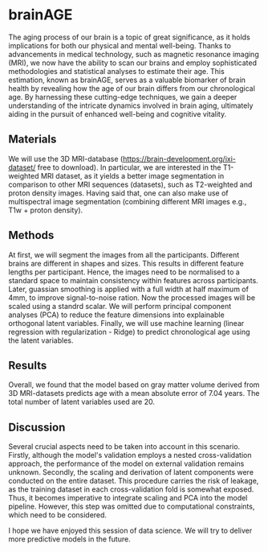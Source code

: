 # brainAGE
The aging process of our brain is a topic of great significance, as it holds implications for both our physical and mental well-being. Thanks to advancements in medical technology, such as magnetic resonance imaging (MRI), we now have the ability to scan our brains and employ sophisticated methodologies and statistical analyses to estimate their age. This estimation, known as brainAGE, serves as a valuable biomarker of brain health by revealing how the age of our brain differs from our chronological age. By harnessing these cutting-edge techniques, we gain a deeper understanding of the intricate dynamics involved in brain aging, ultimately aiding in the pursuit of enhanced well-being and cognitive vitality. 

## Materials
We will use the 3D MRI-database (https://brain-development.org/ixi-dataset/ free to download). In particular, we are interested in the T1-weighted MRI dataset, as it yields a better image segmentation in comparison to other MRI sequences (datasets), such as T2-weighted and proton density images. Having said that, one can also make use of multispectral image segmentation (combining different MRI images e.g., T1w + proton density).

## Methods
At first, we will segment the images from all the participants. Different brains are different in shapes and sizes. This results in different feature lengths per participant. Hence, the images need to be normalised to a standard space to maintain consistency within features across participants. Later, guassian smoothing is applied with a full width at half maximum of 4mm, to improve signal-to-noise ration. Now the processed images will be scaled using a standrd scalar. We will perform principal component analyses (PCA) to reduce the feature dimensions into explainable orthogonal latent variables. 
Finally, we will use machine learning (linear regression with regularization - Ridge) to predict chronological age using the latent variables.

## Results
Overall, we found that the model based on gray matter volume derived from 3D MRI-datasets predicts age with a mean absolute error of 7.04 years. The total number of latent variables used are 20. 

## Discussion
Several crucial aspects need to be taken into account in this scenario. Firstly, although the model's validation employs a nested cross-validation approach, the performance of the model on external validation remains unknown. Secondly, the scaling and derivation of latent components were conducted on the entire dataset. This procedure carries the risk of leakage, as the training dataset in each cross-validation fold is somewhat exposed. Thus, it becomes imperative to integrate scaling and PCA into the model pipeline. However, this step was omitted due to computational constraints, which need to be considered.

I hope we have enjoyed this session of data science. We will try to deliver more predictive models in the future.
